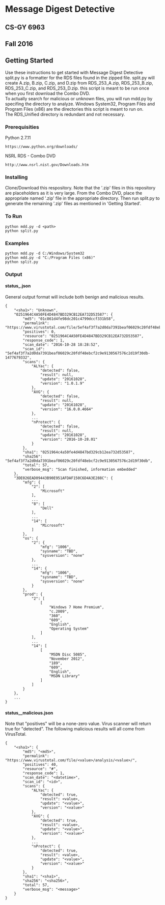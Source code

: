 # Message Digest Detective

## CS-GY 6963
## Fall 2016
##

## Getting Started

Use these instructions to get started with Message Digest Detective  
split.py is a formatter for the RDS files found in the zipped file. split.py will create A.zip, B.zip, C.zip, and D.zip from RDS_253_A.zip, RDS_253_B.zip, RDS_253_C.zip, and RDS_253_D.zip. this script is meant to be run once when you first download the Combo DVD.  
To actually search for malicious or unknown files, you will run mdd.py by specifing the directory to analyze. Windows System32, Program Files and Program Files (x86) are the directories this script is meant to run on.  
The RDS_Unified directory is redundant and not necessary.

### Prerequisities

Python 2.7.11

```
https://www.python.org/downloads/
```
NSRL RDS - Combo DVD

```
http://www.nsrl.nist.gov/Downloads.htm
```

### Installing

Clone/Download this respository. Note that the '.zip' files in this repository are placeholders as it is very large. From the Combo DVD, place the appropriate named '.zip' file in the appropriate directory. Then run split.py to generate the remaining '.zip' files as mentioned in 'Getting Started'.

### To Run
```
python mdd.py -d <path>
python split.py
```

### Examples
```
python mdd.py -d C:/Windows/System32
python mdd.py -d "C:/Program Files (x86)"
python split.py
```

### Output

#### status_<execution-time>.json  
General output format will include both benign and malicious results.
```
{
    "<sha1>": "Unknown",
    "0251964C4A50FE4D4847BD329CB12EA732D53587": {
        "md5": "01c861d4fe98dc201c4799dccf331b58",
        "permalink": "https://www.virustotal.com/file/5ef4af3f7a2d0da7391beaf06029c20fdf48ebcf2c9e9130567576c2d19f30db/analysis/1477679332/",
        "positives": 0,
        "resource": "0251964C4A50FE4D4847BD329CB12EA732D53587",
        "response_code": 1,
        "scan_date": "2016-10-28 18:28:52",
        "scan_id": "5ef4af3f7a2d0da7391beaf06029c20fdf48ebcf2c9e9130567576c2d19f30db-1477679332",
        "scans": {
            "ALYac": {
                "detected": false,
                "result": null,
                "update": "20161028",
                "version": "1.0.1.9"
            },
            "AVG": {
                "detected": false,
                "result": null,
                "update": "20161028",
                "version": "16.0.0.4664"
            },
            ...
            "nProtect": {
                "detected": false,
                "result": null,
                "update": "20161028",
                "version": "2016-10-28.01"
            }
        },
        "sha1": "0251964c4a50fe4d4847bd329cb12ea732d53587",
        "sha256": "5ef4af3f7a2d0da7391beaf06029c20fdf48ebcf2c9e9130567576c2d19f30db",
        "total": 57,
        "verbose_msg": "Scan finished, information embedded"
    },
    "3DE026EAD09443B90E951AFDAF150C6D4A3E288C": {
        "mfg": {
            "2": [
                "Microsoft"
            ],
            ...
            "8": [
                "Dell"
            ],
            ...
            "14": [
                "Microsoft"
            ]
        },
        "os": {
            "2": {
                "mfg": "1006",
                "sysname": "TBD",
                "sysversion": "none"
            },
            ...
            "14": {
                "mfg": "1006",
                "sysname": "TBD",
                "sysversion": "none"
            }
        },
        "prod": {
            "2": [
                [
                    "Windows 7 Home Premium",
                    "c.2009",
                    "360",
                    "609",
                    "English",
                    "Operating System"
                ]
            ],
            ...
            "14": [
                [
                    "MSDN Disc 5085",
                    "November 2012",
                    "189",
                    "609",
                    "English",
                    "MSDN Library"
                ]
            ]
        }
    },
    ...
}
```

#### status_<execution-time>_malicious.json  
Note that "positives" will be a none-zero value. Virus scanner will return true for "detected". The following malicious results will all come from VirusTotal.
```
{
    "<sha1>": {
        "md5": "<md5>",
        "permalink": "https://www.virustotal.com/file/<value>/analysis/<value>/",
        "positives": 40,
        "resource": "#",
        "response_code": 1,
        "scan_date": "<datetime>",
        "scan_id": "<id>",
        "scans": {
            "ALYac": {
                "detected": true,
                "result": <value>,
                "update": "<value>",
                "version": "<value>"
            },
            "AVG": {
                "detected": true,
                "result": <value>,
                "update": "<value>",
                "version": "<value>"
            },
            ...
            "nProtect": {
                "detected": true,
                "result": <value>,
                "update": "<value>",
                "version": "<value>"
            }
        },
        "sha1": "<sha1>",
        "sha256": "<sha256>",
        "total": 57,
        "verbose_msg": "<message>"
    }
}
```

